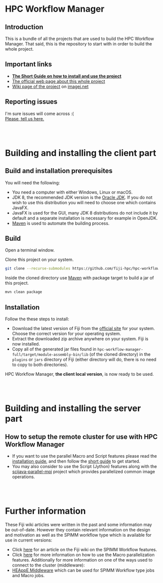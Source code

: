 # HPC Workflow Manager
## Introduction
This is a bundle of all the projects that are used to build the HPC Workflow Manager.
That said, this is the repository to start with in order to build the whole project.

## Important links
- [__The Short Guide on how to install and use the project__](https://github.com/fiji-hpc/parallel-macro/wiki/Short-Guide)
- [The official web page about this whole project](https://fiji-hpc.github.io/hpc-parallel-tools/)
- [Wiki page of the project](https://imagej.net/HPC_Workflow_Manager) on [imagej.net](https://imagej.net/)

## Reporting issues
I'm sure issues will come across :( <br/>
[Please, tell us here.](https://github.com/fiji-hpc/parallel-macro/issues)

<br/>
<br/>

# Building and installing the client part
## Build and installation prerequisites
You will need the following:
* You need a computer with either Windows, Linux or macOS.
* JDK 8, the recommended JDK version is the [Oracle JDK](https://www.oracle.com/java/technologies/javase/javase-jdk8-downloads.html). If you do not wish to use this distribution you will need to choose one which contains JavaFX.
* JavaFX is used for the GUI, many JDK 8 distributions do not include it by default and a separate installation is necessary for example in OpenJDK.
* [Maven](https://maven.apache.org/) is used to automate the building process.

## Build
Open a terminal window.

Clone this project on your system.
``` bash
git clone --recurse-submodules https://github.com/fiji-hpc/hpc-workflow-manager-full
```

Inside the cloned directory use [Maven](https://maven.apache.org/) with package target to build a jar of this project.
``` bash
mvn clean package
```

## Installation
Follow the these steps to install:
* Download the latest version of Fiji from the [official site](https://fiji.sc/) for your system. Choose the correct version for your operating system.
* Extract the downloaded zip archive anywhere on your system. Fiji is now installed.
* Copy all of the generated jar files found in ```hpc-workflow-manager-full/target/module-assembly-bin/lib``` (of the cloned directory) in the ```plugins``` or ```jars``` directory of Fiji (either directory will do, there is no need to copy to both directories).

HPC Workflow Manager, **the client local version**, is now ready to be used.

<br/>
<br/>

# Building and installing the server part
## How to setup the remote cluster for use with HPC Workflow Manager
* If you want to use the parallel Macro and Script features please read the [installation guide](https://github.com/fiji-hpc/Ij1MPIWrapper/blob/master/README.md), and then follow the [short guide](https://github.com/fiji-hpc/Ij1MPIWrapper/wiki/Short-Guide) to get started.
* You may also consider to use the Script (Jython) features along with the [scijava-parallel-mpi](https://github.com/fiji-hpc/scijava-parallel-mpi/wiki/How-to-Install-and-Run) project which provides parallelized common image operations.

<br/>
<br/>

# Further information
These Fiji wiki articles were written in the past and some information may be out-of-date.
However they contain relevant information on the design and motivation as well as the SPIMM workflow type which is available for use in current versions:
* Click [here](https://imagej.net/SPIM_Workflow_Manager_For_HPC) for an article on the Fiji wiki on the SPIMM Workflow features.
* Click [here](https://imagej.net/HPC_Workflow_Manager) for more information on how to use the Macro parallelization features.
Additionally for more information on one of the ways used to connect to the cluster (middleware):
* [HEAppE Middleware](https://code.it4i.cz/ADAS/HEAppE/Middleware/-/wikis/home) which can be used for SPIMM Workflow type jobs and Macro jobs.
